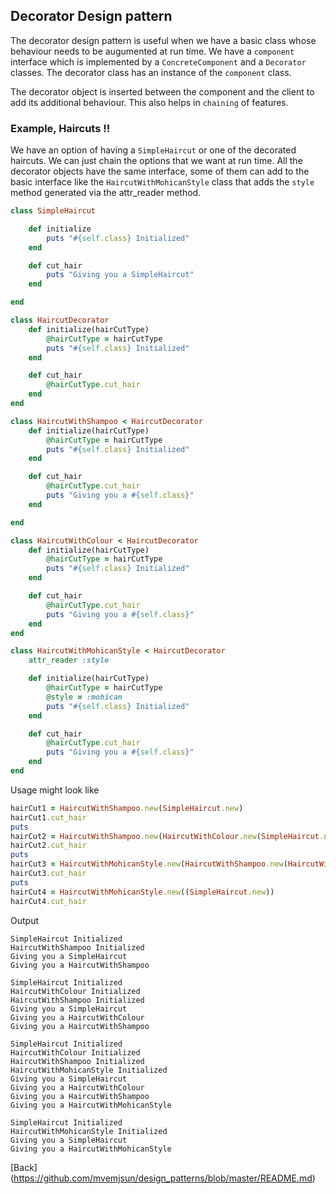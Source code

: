 ## Decorator Design pattern

The decorator design pattern is useful when we have a basic class whose behaviour needs to be augumented at run time. We have a `component` interface which is implemented by a `ConcreteComponent` and a `Decorator` classes. The decorator class has an instance of the `component` class.

The decorator object is inserted between the component and the client to add its additional behaviour. This also helps in `chaining` of features. 

### Example, Haircuts !!

We have an option of having a `SimpleHaircut` or one of the decorated haircuts. We can just chain the options that we want at run time. All the decorator objects have the same interface, some of them can add to the basic interface like the `HaircutWithMohicanStyle` class that adds the `style` method generated via the attr_reader method. 

```ruby
class SimpleHaircut

	def initialize
		puts "#{self.class} Initialized"
	end

	def cut_hair
		puts "Giving you a SimpleHaircut"
	end

end

class HaircutDecorator
	def initialize(hairCutType)
		@hairCutType = hairCutType
		puts "#{self.class} Initialized"
	end

	def cut_hair
		@hairCutType.cut_hair
	end
end

class HaircutWithShampoo < HaircutDecorator
	def initialize(hairCutType)
		@hairCutType = hairCutType
		puts "#{self.class} Initialized"
	end

	def cut_hair
		@hairCutType.cut_hair
		puts "Giving you a #{self.class}"
	end	

end

class HaircutWithColour < HaircutDecorator
	def initialize(hairCutType)
		@hairCutType = hairCutType
		puts "#{self.class} Initialized"
	end

	def cut_hair
		@hairCutType.cut_hair
		puts "Giving you a #{self.class}"
	end	
end

class HaircutWithMohicanStyle < HaircutDecorator
	attr_reader :style

	def initialize(hairCutType)
		@hairCutType = hairCutType
		@style = :mohican
		puts "#{self.class} Initialized"
	end

	def cut_hair
		@hairCutType.cut_hair
		puts "Giving you a #{self.class}"
	end		
end

```

Usage might look like

```ruby
hairCut1 = HaircutWithShampoo.new(SimpleHaircut.new)
hairCut1.cut_hair
puts
hairCut2 = HaircutWithShampoo.new(HaircutWithColour.new(SimpleHaircut.new))
hairCut2.cut_hair
puts
hairCut3 = HaircutWithMohicanStyle.new(HaircutWithShampoo.new(HaircutWithColour.new(SimpleHaircut.new)))
hairCut3.cut_hair
puts
hairCut4 = HaircutWithMohicanStyle.new((SimpleHaircut.new))
hairCut4.cut_hair

```

Output
```
SimpleHaircut Initialized
HaircutWithShampoo Initialized
Giving you a SimpleHaircut
Giving you a HaircutWithShampoo

SimpleHaircut Initialized
HaircutWithColour Initialized
HaircutWithShampoo Initialized
Giving you a SimpleHaircut
Giving you a HaircutWithColour
Giving you a HaircutWithShampoo

SimpleHaircut Initialized
HaircutWithColour Initialized
HaircutWithShampoo Initialized
HaircutWithMohicanStyle Initialized
Giving you a SimpleHaircut
Giving you a HaircutWithColour
Giving you a HaircutWithShampoo
Giving you a HaircutWithMohicanStyle

SimpleHaircut Initialized
HaircutWithMohicanStyle Initialized
Giving you a SimpleHaircut
Giving you a HaircutWithMohicanStyle
```

[Back] (https://github.com/mvemjsun/design_patterns/blob/master/README.md)